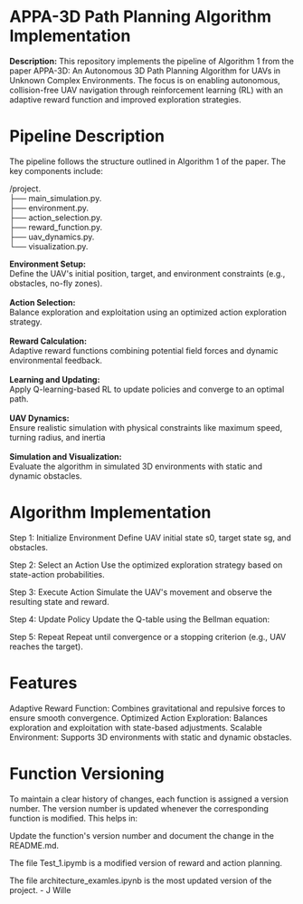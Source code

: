 # APPA-3D Path Planning Algorithm Implementation

**Description:**
This repository implements the pipeline of Algorithm 1 from the paper APPA-3D: An Autonomous 3D Path Planning Algorithm for UAVs in Unknown Complex Environments. The focus is on enabling autonomous, collision-free UAV navigation through reinforcement learning (RL) with an adaptive reward function and improved exploration strategies. 

# Pipeline Description

The pipeline follows the structure outlined in Algorithm 1 of the paper. The key components include:

/project.<br>
├── main_simulation.py.<br>
├── environment.py.<br>
├── action_selection.py.<br>
├── reward_function.py.<br>
├── uav_dynamics.py.<br>
└── visualization.py.<br>

**Environment Setup:**<br>
Define the UAV's initial position, target, and environment constraints (e.g., obstacles, no-fly zones).<br><br>
**Action Selection:**<br>
Balance exploration and exploitation using an optimized action exploration strategy.<br><br>
**Reward Calculation:**<br>
Adaptive reward functions combining potential field forces and dynamic environmental feedback.<br><br>
**Learning and Updating:**<br>
Apply Q-learning-based RL to update policies and converge to an optimal path.<br><br>
**UAV Dynamics:**<br>
Ensure realistic simulation with physical constraints like maximum speed, turning radius, and inertia<br><br>
**Simulation and Visualization:**<br>
Evaluate the algorithm in simulated 3D environments with static and dynamic obstacles.

# Algorithm Implementation

Step 1: Initialize Environment
Define UAV initial state s0, target state sg, and obstacles.

Step 2: Select an Action
Use the optimized exploration strategy based on state-action probabilities.

Step 3: Execute Action
Simulate the UAV's movement and observe the resulting state and reward.

Step 4: Update Policy
Update the Q-table using the Bellman equation:

Step 5: Repeat
Repeat until convergence or a stopping criterion (e.g., UAV reaches the target).

# Features

Adaptive Reward Function: Combines gravitational and repulsive forces to ensure smooth convergence.
Optimized Action Exploration: Balances exploration and exploitation with state-based adjustments.
Scalable Environment: Supports 3D environments with static and dynamic obstacles.

# Function Versioning

To maintain a clear history of changes, each function is assigned a version number. The version number is updated whenever the corresponding function is modified. This helps in:

Update the function's version number and document the change in the README.md.


The file Test_1.ipymb is a modified version of reward and action planning.  

The file architecture_examles.ipynb is the most updated version of the project.  - J Wille
